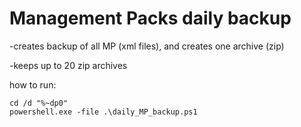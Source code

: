 # Management Packs daily backup

-creates backup of all MP (xml files), and creates one archive (zip)

-keeps up to 20 zip archives

how to run:
```winbatch
cd /d "%~dp0"
powershell.exe -file .\daily_MP_backup.ps1
```